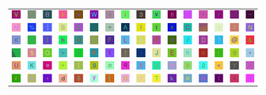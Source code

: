 <table>
<tr>
<td><img src="56.gif"></td>
<td><img src="37.gif"></td>
<td><img src="42.gif"></td>
<td><img src="23.gif"></td>
<td><img src="77.gif"></td>
<td><img src="57.gif"></td>
<td><img src="7A.gif"></td>
<td><img src="69.gif"></td>
<td><img src="33.gif"></td>
<td><img src="76.gif"></td>
<td><img src="36.gif"></td>
<td><img src="60.gif"></td>
<td><img src="22.gif"></td>
<td><img src="70.gif"></td>
<td><img src="2E.gif"></td>
<td><img src="5F.gif"></td>
</tr>
<tr>
<td><img src="4D.gif"></td>
<td><img src="25.gif"></td>
<td><img src="5D.gif"></td>
<td><img src="53.gif"></td>
<td><img src="5A.gif"></td>
<td><img src="3B.gif"></td>
<td><img src="3D.gif"></td>
<td><img src="41.gif"></td>
<td><img src="49.gif"></td>
<td><img src="74.gif"></td>
<td><img src="78.gif"></td>
<td><img src="43.gif"></td>
<td><img src="gr3.gif"></td>
<td><img src="7E.gif"></td>
<td><img src="6C.gif"></td>
<td><img src="4E.gif"></td>
</tr>
<tr>
<td><img src="63.gif"></td>
<td><img src="gr2.gif"></td>
<td><img src="7C.gif"></td>
<td><img src="68.gif"></td>
<td><img src="47.gif"></td>
<td><img src="27.gif"></td>
<td><img src="46.gif"></td>
<td><img src="4C.gif"></td>
<td><img src="34.gif"></td>
<td><img src="50.gif"></td>
<td><img src="39.gif"></td>
<td><img src="2F.gif"></td>
<td><img src="44.gif"></td>
<td><img src="3F.gif"></td>
<td><img src="40.gif"></td>
<td><img src="26.gif"></td>
</tr>
<tr>
<td><img src="gr1.gif"></td>
<td><img src="35.gif"></td>
<td><img src="4F.gif"></td>
<td><img src="3E.gif"></td>
<td><img src="7D.gif"></td>
<td><img src="52.gif"></td>
<td><img src="66.gif"></td>
<td><img src="21.gif"></td>
<td><img src="31.gif"></td>
<td><img src="4A.gif"></td>
<td><img src="45.gif"></td>
<td><img src="6E.gif"></td>
<td><img src="61.gif"></td>
<td><img src="28.gif"></td>
<td><img src="30.gif"></td>
<td><img src="2A.gif"></td>
</tr>
<tr>
<td><img src="55.gif"></td>
<td><img src="4B.gif"></td>
<td><img src="65.gif"></td>
<td><img src="2C.gif"></td>
<td><img src="7B.gif"></td>
<td><img src="67.gif"></td>
<td><img src="6F.gif"></td>
<td><img src="71.gif"></td>
<td><img src="58.gif"></td>
<td><img src="6A.gif"></td>
<td><img src="6D.gif"></td>
<td><img src="38.gif"></td>
<td><img src="32.gif"></td>
<td><img src="3C.gif"></td>
<td><img src="59.gif"></td>
<td><img src="2D.gif"></td>
</tr>
<tr>
<td><img src="72.gif"></td>
<td><img src="62.gif"></td>
<td><img src="2B.gif"></td>
<td><img src="64.gif"></td>
<td><img src="24.gif"></td>
<td><img src="79.gif"></td>
<td><img src="5B.gif"></td>
<td><img src="51.gif"></td>
<td><img src="5E.gif"></td>
<td><img src="54.gif"></td>
<td><img src="6B.gif"></td>
<td><img src="75.gif"></td>
<td><img src="48.gif"></td>
<td><img src="3A.gif"></td>
<td><img src="73.gif"></td>
<td><img src="29.gif"></td>
</tr>
</table>
